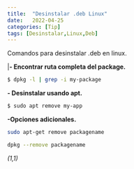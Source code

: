 ```yaml
---
title:  "Desinstalar .deb Linux"
date:   2022-04-25
categories: [Tip]
tags: [Desinstalar,Linux,Deb]
---
```


Comandos para desinstalar .deb en linux. 

|**- Encontrar ruta completa del package.**

```bash
$ dpkg -l | grep -i my-package
```
**- Desinstalar usando apt.** 

```bash
$ sudo apt remove my-app
```
**-Opciones adicionales.**

```bash
sudo apt-get remove packagename

dpkg --remove packagename
```

*(1,1)*
